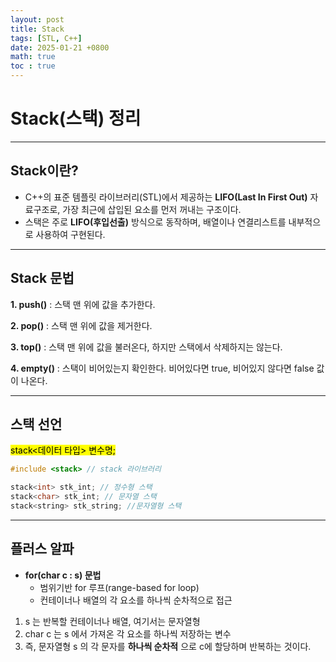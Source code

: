 ```yaml
---
layout: post
title: Stack
tags: [STL, C++]
date: 2025-01-21 +0800
math: true
toc : true
---
```



# Stack(스택) 정리

****

## Stack이란?
- C++의 표준 템플릿 라이브러리(STL)에서 제공하는 **LIFO(Last In First Out)** 자료구조로, 가장 최근에 삽입된 요소를 먼저 꺼내는 구조이다.
- 스택은 주로 **LIFO(후입선출)** 방식으로 동작하며, 배열이나 연결리스트를 내부적으로 사용하여 구현된다. 

****

## Stack 문법
**1. push()** : 스택 맨 위에 값을 추가한다.

**2. pop()** : 스택 맨 위에 값을 제거한다.

**3. top()** : 스택 맨 위에 값을 불러온다, 하지만 스택에서 삭제하지는 않는다.

**4. empty()** : 스택이 비어있는지 확인한다. 비어있다면 true, 비어있지 않다면 false 값이 나온다.


****

## 스택 선언
<mark>stack<데이터 타입> 변수명;</mark>
```cpp
#include <stack> // stack 라이브러리

stack<int> stk_int; // 정수형 스택
stack<char> stk_int; // 문자열 스택
stack<string> stk_string; //문자열형 스택
```

****

## 플러스 알파
- **for(char c : s) 문법**
  - 범위기반 for 루프(range-based for loop)
  - 컨테이너나 배열의 각 요소를 하나씩 순차적으로 접근

1. s 는 반복할 컨테이너나 배열, 여기서는 문자열형
2. char c 는 s 에서 가져온 각 요소를 하나씩 저장하는 변수
3. 즉, 문자열형 s 의 각 문자를 **하나씩 순차적** 으로 c에 할당하며 반복하는 것이다.

